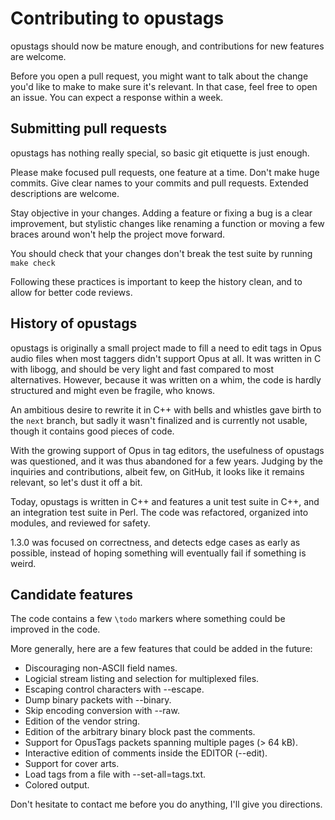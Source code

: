 # Contributing to opustags

opustags should now be mature enough, and contributions for new features are
welcome.

Before you open a pull request, you might want to talk about the change you'd
like to make to make sure it's relevant. In that case, feel free to open an
issue. You can expect a response within a week.

## Submitting pull requests

opustags has nothing really special, so basic git etiquette is just enough.

Please make focused pull requests, one feature at a time. Don't make huge
commits. Give clear names to your commits and pull requests. Extended
descriptions are welcome.

Stay objective in your changes. Adding a feature or fixing a bug is a clear
improvement, but stylistic changes like renaming a function or moving a few
braces around won't help the project move forward.

You should check that your changes don't break the test suite by running
`make check`

Following these practices is important to keep the history clean, and to allow
for better code reviews.

## History of opustags

opustags is originally a small project made to fill a need to edit tags in Opus
audio files when most taggers didn't support Opus at all. It was written in C
with libogg, and should be very light and fast compared to most alternatives.
However, because it was written on a whim, the code is hardly structured and
might even be fragile, who knows.

An ambitious desire to rewrite it in C++ with bells and whistles gave birth to
the `next` branch, but sadly it wasn't finalized and is currently not usable,
though it contains good pieces of code.

With the growing support of Opus in tag editors, the usefulness of opustags was
questioned, and it was thus abandoned for a few years. Judging by the
inquiries and contributions, albeit few, on GitHub, it looks like it remains
relevant, so let's dust it off a bit.

Today, opustags is written in C++ and features a unit test suite in C++, and
an integration test suite in Perl. The code was refactored, organized into
modules, and reviewed for safety.

1.3.0 was focused on correctness, and detects edge cases as early as possible,
instead of hoping something will eventually fail if something is weird.

## Candidate features

The code contains a few `\todo` markers where something could be improved in the
code.

More generally, here are a few features that could be added in the future:

- Discouraging non-ASCII field names.
- Logicial stream listing and selection for multiplexed files.
- Escaping control characters with --escape.
- Dump binary packets with --binary.
- Skip encoding conversion with --raw.
- Edition of the vendor string.
- Edition of the arbitrary binary block past the comments.
- Support for OpusTags packets spanning multiple pages (> 64 kB).
- Interactive edition of comments inside the EDITOR (--edit).
- Support for cover arts.
- Load tags from a file with --set-all=tags.txt.
- Colored output.

Don't hesitate to contact me before you do anything, I'll give you directions.
